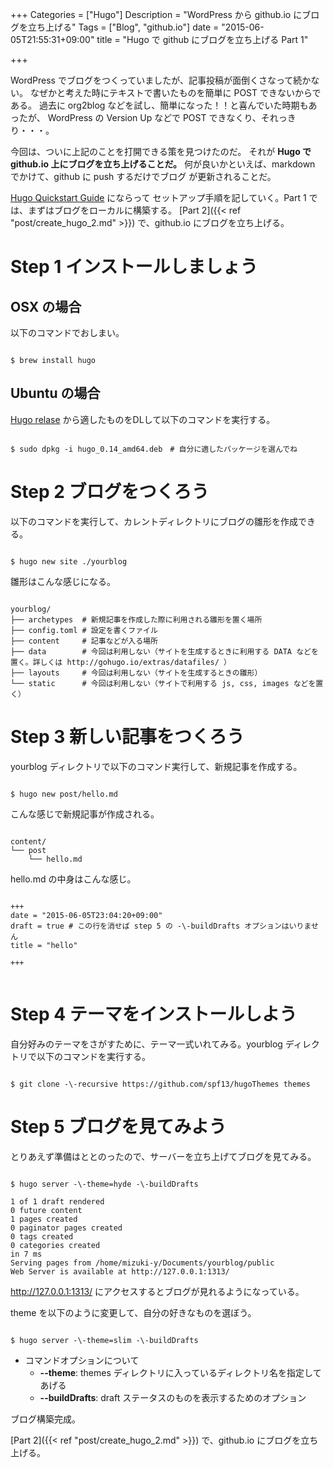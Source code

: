 +++
Categories = ["Hugo"]
Description = "WordPress から github.io にブログを立ち上げる"
Tags = ["Blog", "github.io"]
date = "2015-06-05T21:55:31+09:00"
title = "Hugo で github にブログを立ち上げる Part 1"

+++

WordPress でブログをつくっていましたが、記事投稿が面倒くさなって続かない。
なぜかと考えた時にテキストで書いたものを簡単に POST できないからである。
過去に org2blog などを試し、簡単になった！！と喜んでいた時期もあったが、
WordPress の Version Up などで POST できなくり、それっきり・・・。

今回は、ついに上記のことを打開できる策を見つけたのだ。
それが **Hugo で github.io 上にブログを立ち上げることだ。**
何が良いかといえば、markdown でかけて、github に push するだけでブログ
が更新されることだ。
 <!--more-->
[Hugo Quickstart Guide](http://gohugo.io/overview/quickstart/) にならって
セットアップ手順を記していく。Part 1 では、まずはブログをローカルに構築する。
[Part 2]({{< ref "post/create_hugo_2.md" >}}) で、github.io にブログを立ち上げる。


# Step 1 インストールしましょう

## OSX の場合
 
以下のコマンドでおしまい。
<pre><code class="language-bash">
$ brew install hugo
</pre></code>

## Ubuntu の場合

[Hugo relase](https://github.com/spf13/hugo/releases) から適したものをDLして以下のコマンドを実行する。
<pre><code class="language-bash">
$ sudo dpkg -i hugo_0.14_amd64.deb　# 自分に適したパッケージを選んでね
</pre></code>


# Step 2 ブログをつくろう

以下のコマンドを実行して、カレントディレクトリにブログの雛形を作成できる。
<pre><code class="language-bash">
$ hugo new site ./yourblog
</pre></code>

雛形はこんな感じになる。
<pre><code class="language-bash">
yourblog/
├── archetypes  # 新規記事を作成した際に利用される雛形を置く場所
├── config.toml # 設定を書くファイル
├── content     # 記事などが入る場所
├── data        # 今回は利用しない（サイトを生成するときに利用する DATA などを置く。詳しくは http://gohugo.io/extras/datafiles/ ）
├── layouts     # 今回は利用しない（サイトを生成するときの雛形）
└── static      # 今回は利用しない（サイトで利用する js, css, images などを置く）
</pre></code>


# Step 3 新しい記事をつくろう

yourblog ディレクトリで以下のコマンド実行して、新規記事を作成する。
<pre><code class="language-bash">
$ hugo new post/hello.md
</pre></code>

こんな感じで新規記事が作成される。
<pre><code class="language-bash">
content/
└── post
    └── hello.md
</pre></code>

hello.md の中身はこんな感じ。
<pre><code class="language-markdown">
+++
date = "2015-06-05T23:04:20+09:00"
draft = true # この行を消せば step 5 の -\-buildDrafts オプションはいりません
title = "hello"

+++

</pre></code>

# Step 4 テーマをインストールしよう

自分好みのテーマをさがすために、テーマ一式いれてみる。yourblog ディレクトリで以下のコマンドを実行する。
<pre><code class="language-bash">
$ git clone -\-recursive https://github.com/spf13/hugoThemes themes
</pre></code>

# Step 5 ブログを見てみよう

とりあえず準備はととのったので、サーバーを立ち上げてブログを見てみる。
<pre><code class="language-bash">
$ hugo server -\-theme=hyde -\-buildDrafts

1 of 1 draft rendered
0 future content 
1 pages created
0 paginator pages created
0 tags created
0 categories created
in 7 ms
Serving pages from /home/mizuki-y/Documents/yourblog/public
Web Server is available at http://127.0.0.1:1313/
</pre></code>

http://127.0.0.1:1313/ にアクセスするとブログが見れるようになっている。

theme を以下のように変更して、自分の好きなものを選ぼう。
<pre><code class="language-bash">
$ hugo server -\-theme=slim -\-buildDrafts
</pre></code>


- コマンドオプションについて
    - **-\-theme**: themes ディレクトリに入っているディレクトリ名を指定してあげる
    - **-\-buildDrafts**: draft ステータスのものを表示するためのオプション

ブログ構築完成。

[Part 2]({{< ref "post/create_hugo_2.md" >}}) で、github.io にブログを立ち上げる。

